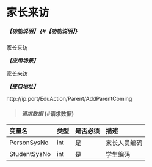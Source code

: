 # 家长来访

##### _【功能说明】_ {#【功能说明】}

家长来访

_**【应用场景】**_

家长来访

_**【接口地址】**_

http://ip:port/EduAction/Parent/AddParentComing

> #### _请求数据_ {#请求数据}

| 变量名 | 类型 | 是否必须 | 描述 |
| :--- | :--- | :--- | :--- |
| PersonSysNo| int | 是 | 家长人员编码 |
| StudentSysNo| int | 是 | 学生编码|










